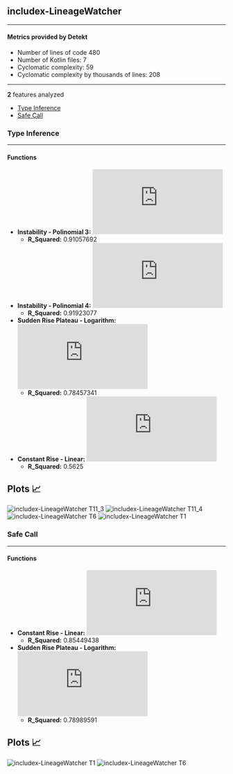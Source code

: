 ## includex-LineageWatcher
----
#### Metrics provided by Detekt
* Number of lines of code 480
* Number of Kotlin files: 7
* Cyclomatic complexity: 59
* Cyclomatic complexity by thousands of lines: 208 

----
**2** features analyzed

*	<a href="#type_inference">Type Inference</a> 
*	<a href="#safe_call">Safe Call</a> 


### <a name="type_inference">Type Inference</a>
----
#### Functions
* **Instability - Polinomial 3:** ![equation](http://latex.codecogs.com/svg.latex?('0.009713x%5E3%20&plus;-0.247086x%5E2%20&plus;%202.015929x%20&plus;%2016.787879',))
    * **R_Squared:** 0.91057692
* **Instability - Polinomial 4:** ![equation](http://latex.codecogs.com/svg.latex?0.001748x%5E4%20&plus;%20-0.032246x%5E3%20&plus;0.08683x%5E2%20&plus;%201.029915x%20&plus;%2017.606061)
    * **R_Squared:** 0.91923077
* **Sudden Rise Plateau - Logarithm:** ![equation](http://latex.codecogs.com/svg.latex?1.746216%5Clog_%7B3.380332%7D%28x%29%20&plus;%2019.082441)
    * **R_Squared:** 0.78457341
* **Constant Rise - Linear:** ![equation](http://latex.codecogs.com/svg.latex?0.272727x%20&plus;%2019.727273)
    * **R_Squared:** 0.5625

**Plots** :chart_with_upwards_trend:
-----

![includex-LineageWatcher T11_3](../plots/includex-LineageWatcher_type_inference_T11_3.png)
![includex-LineageWatcher T11_4](../plots/includex-LineageWatcher_type_inference_T11_4.png)
![includex-LineageWatcher T6](../plots/includex-LineageWatcher_type_inference_T6.png)
![includex-LineageWatcher T1](../plots/includex-LineageWatcher_type_inference_T1.png)
### <a name="safe_call">Safe Call</a>
----
#### Functions
* **Constant Rise - Linear:** ![equation](http://latex.codecogs.com/svg.latex?0.354545x%20&plus;%2033.6)
    * **R_Squared:** 0.85449438
* **Sudden Rise Plateau - Logarithm:** ![equation](http://latex.codecogs.com/svg.latex?4.083249%5Clog_%7B14.747704%7D%28x%29%20&plus;%2033.313031)
    * **R_Squared:** 0.78989591

**Plots** :chart_with_upwards_trend:
-----

![includex-LineageWatcher T1](../plots/includex-LineageWatcher_safe_call_T1.png)
![includex-LineageWatcher T6](../plots/includex-LineageWatcher_safe_call_T6.png)

